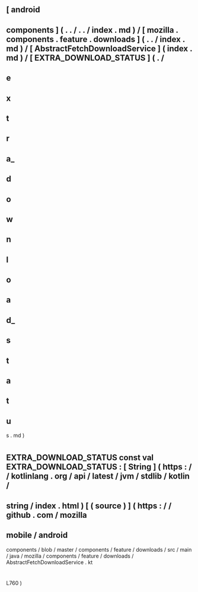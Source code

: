 [
android
-
components
]
(
.
.
/
.
.
/
index
.
md
)
/
[
mozilla
.
components
.
feature
.
downloads
]
(
.
.
/
index
.
md
)
/
[
AbstractFetchDownloadService
]
(
index
.
md
)
/
[
EXTRA_DOWNLOAD_STATUS
]
(
.
/
-
e
-
x
-
t
-
r
-
a_
-
d
-
o
-
w
-
n
-
l
-
o
-
a
-
d_
-
s
-
t
-
a
-
t
-
u
-
s
.
md
)
#
EXTRA_DOWNLOAD_STATUS
const
val
EXTRA_DOWNLOAD_STATUS
:
[
String
]
(
https
:
/
/
kotlinlang
.
org
/
api
/
latest
/
jvm
/
stdlib
/
kotlin
/
-
string
/
index
.
html
)
[
(
source
)
]
(
https
:
/
/
github
.
com
/
mozilla
-
mobile
/
android
-
components
/
blob
/
master
/
components
/
feature
/
downloads
/
src
/
main
/
java
/
mozilla
/
components
/
feature
/
downloads
/
AbstractFetchDownloadService
.
kt
#
L760
)
